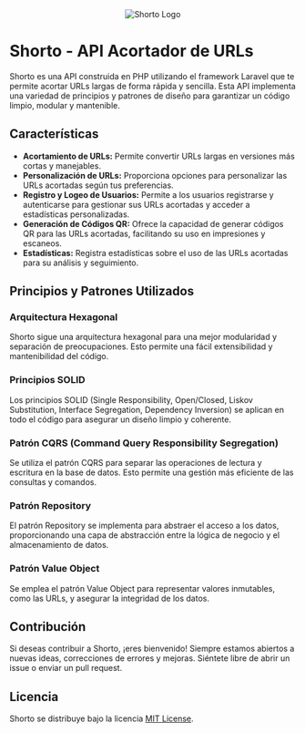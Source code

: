 <div align="center">
    <img src="https://github.com/pupadevs/Shorto-Back-Hex/assets/121895258/5e27f13c-08b2-416f-a459-cc1eb3d96997" alt="Shorto Logo">
</div>

# Shorto - API Acortador de URLs

Shorto es una API construida en PHP utilizando el framework Laravel que te permite acortar URLs largas de forma rápida y sencilla. Esta API implementa una variedad de principios y patrones de diseño para garantizar un código limpio, modular y mantenible.

## Características

- **Acortamiento de URLs:** Permite convertir URLs largas en versiones más cortas y manejables.
- **Personalización de URLs:** Proporciona opciones para personalizar las URLs acortadas según tus preferencias.
- **Registro y Logeo de Usuarios:** Permite a los usuarios registrarse y autenticarse para gestionar sus URLs acortadas y acceder a estadísticas personalizadas.
- **Generación de Códigos QR:** Ofrece la capacidad de generar códigos QR para las URLs acortadas, facilitando su uso en impresiones y escaneos.
- **Estadísticas:** Registra estadísticas sobre el uso de las URLs acortadas para su análisis y seguimiento.

## Principios y Patrones Utilizados

### Arquitectura Hexagonal

Shorto sigue una arquitectura hexagonal para una mejor modularidad y separación de preocupaciones. Esto permite una fácil extensibilidad y mantenibilidad del código.

### Principios SOLID

Los principios SOLID (Single Responsibility, Open/Closed, Liskov Substitution, Interface Segregation, Dependency Inversion) se aplican en todo el código para asegurar un diseño limpio y coherente.

### Patrón CQRS (Command Query Responsibility Segregation)

Se utiliza el patrón CQRS para separar las operaciones de lectura y escritura en la base de datos. Esto permite una gestión más eficiente de las consultas y comandos.

### Patrón Repository

El patrón Repository se implementa para abstraer el acceso a los datos, proporcionando una capa de abstracción entre la lógica de negocio y el almacenamiento de datos.

### Patrón Value Object

Se emplea el patrón Value Object para representar valores inmutables, como las URLs, y asegurar la integridad de los datos.

## Contribución

Si deseas contribuir a Shorto, ¡eres bienvenido! Siempre estamos abiertos a nuevas ideas, correcciones de errores y mejoras. Siéntete libre de abrir un issue o enviar un pull request.

## Licencia

Shorto se distribuye bajo la licencia [MIT License](LICENSE).
